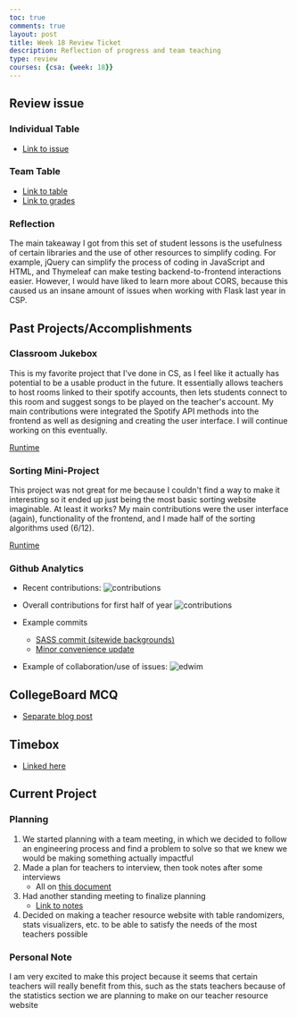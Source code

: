 ```yaml
---
toc: true
comments: true
layout: post
title: Week 18 Review Ticket
description: Reflection of progress and team teaching
type: review
courses: {csa: {week: 18}}
---
```

## Review issue

### Individual Table
* [Link to issue](https://github.com/nighthawkcoders/teacher_portfolio/issues/91#issuecomment-1884090358)

### Team Table
* [Link to table](https://github.com/nighthawkcoders/teacher_portfolio/issues/93#issuecomment-1883704592)
* [Link to grades](https://docs.google.com/spreadsheets/u/3/d/1p122VMczx6xkuypKcVewBPM2EABhHuaTx8awjljMPvM/edit#gid=0)

### Reflection
The main takeaway I got from this set of student lessons is the usefulness of certain libraries and the use of other resources to simplify coding. For example, jQuery can simplify the process of coding in JavaScript and HTML, and Thymeleaf can make testing backend-to-frontend interactions easier. However, I would have liked to learn more about CORS, because this caused us an insane amount of issues when working with Flask last year in CSP.

## Past Projects/Accomplishments

### Classroom Jukebox
This is my favorite project that I've done in CS, as I feel like it actually has potential to be a usable product in the future. It essentially allows teachers to host rooms linked to their spotify accounts, then lets students connect to this room and suggest songs to be played on the teacher's account. My main contributions were integrated the Spotify API methods into the frontend as well as designing and creating the user interface. I will continue working on this eventually.

[Runtime](https://classroomjukebox.com)

### Sorting Mini-Project
This project was not great for me because I couldn't find a way to make it interesting so it ended up just being the most basic sorting website imaginable. At least it works? My main contributions were the user interface (again), functionality of the frontend, and I made half of the sorting algorithms used (6/12).

[Runtime](https://aidenhuynh.github.io/sortsortsort)

### Github Analytics

* Recent contributions:
![contributions]({{site.baseurl}}/images/commits111.png)

* Overall contributions for first half of year
![contributions]({{site.baseurl}}/images/2023commit.png)

* Example commits
    - [SASS commit (sitewide backgrounds)](https://github.com/aidenhuynh/cj_frontend/commit/b7e7eecc3276c9e5bd07bc9eea642122ac3b7dc4)
    - [Minor convenience update](https://github.com/aidenhuynh/cj_frontend/commit/70d2e6960bde5f80d21a22e1c6b505ca9c73fff8)

* Example of collaboration/use of issues:
![edwim]({{site.baseurl}}/images/collaboration.png)

## CollegeBoard MCQ
- [Separate blog post](https://aidenhuynh.github.io/Epic_CSA/2023/12/21/MCQ_2015_IPYNB_2_.html)

## Timebox
- [Linked here](https://aidenhuynh.github.io/Epic_CSA/advanced_timebox)

## Current Project

### Planning

1. We started planning with a team meeting, in which we decided to follow an engineering process and find a problem to solve so that we knew we would be making something actually impactful
2. Made a plan for teachers to interview, then took notes after some interviews
    - All on [this document](https://john-scc.github.io/jcc_frontend/2023/12/18/teachersurvey.html)
3. Had another standing meeting to finalize planning
    - [Link to notes](https://github.com/John-sCC/jcc_frontend/issues/4)
4. Decided on making a teacher resource website with table randomizers, stats visualizers, etc. to be able to satisfy the needs of the most teachers possible

### Personal Note
I am very excited to make this project because it seems that certain teachers will really benefit from this, such as the stats teachers because of the statistics section we are planning to make on our teacher resource website